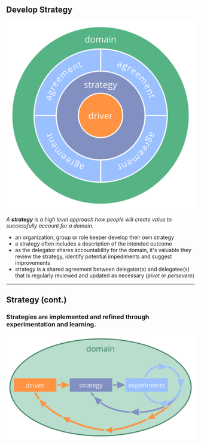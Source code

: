 ## Develop Strategy

![right,fit](img/driver-domain/driver-strategy-agreements-domain.png)

_A **strategy** is a high level approach how people will create value to successfully account for a domain._

* an organization, group or role keeper develop their own strategy
* a strategy often includes a description of the intended outcome
* as the delegator shares accountability for the domain, it's valuable they review the strategy, identify potential impediments and suggest improvements 
* strategy is a shared agreement between delegator(s) and delegatee(s) that is regularly reviewed and updated as necessary (*pivot or persevere*)

---

## Strategy (cont.)

### Strategies are implemented and refined through experimentation and learning. 

![right,fit](img/evolution/domain-driver-strategy-exeriments.png)
